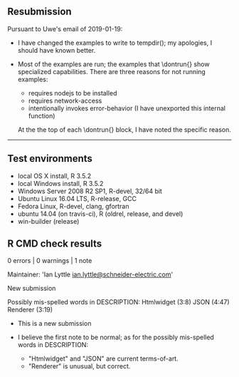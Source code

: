 ## Resubmission  

Pursuant to Uwe's email of 2019-01-19:

* I have changed the examples to write to tempdir(); my apologies, 
  I should have known better.

* Most of the examples are run; the examples that \dontrun{} show specialized 
  capabilities. There are three reasons for not running examples:

  - requires nodejs to be installed
  - requires network-access
  - intentionally invokes error-behavior (I have unexported this internal function)
  
  At the the top of each \dontrun{} block, I have noted the specific reason.

-----------------

## Test environments
* local OS X install, R 3.5.2
* local Windows install, R 3.5.2
* Windows Server 2008 R2 SP1, R-devel, 32/64 bit
* Ubuntu Linux 16.04 LTS, R-release, GCC
* Fedora Linux, R-devel, clang, gfortran
* ubuntu 14.04 (on travis-ci), R (oldrel, release, and devel)
* win-builder (release)

## R CMD check results

0 errors | 0 warnings | 1 note

Maintainer: 'Ian Lyttle <ian.lyttle@schneider-electric.com>'

New submission

Possibly mis-spelled words in DESCRIPTION:
  Htmlwidget (3:8)
  JSON (4:47)
  Renderer (3:19)
  
* This is a new submission
  
* I believe the first note to be normal; as for the possibly mis-spelled 
  words in DESCRIPTION:
  
  - "Htmlwidget" and "JSON" are current terms-of-art.
  - "Renderer" is unusual, but correct.
  



  
